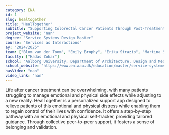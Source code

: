 ```yaml
---
category: ENA
id: 1
slug: healtogether
title: "HealTogether"
subtitle: "Supporting Colorectal Cancer Patients Through Post-Treatment Challenges"
project_website: "nan"
degree: "Service Systems Design Master"
course: "Services as Interactions"
ay: "2024/2025"
team: ["Blom van der Toom", "Emily Brophy", "Erika Strazio", "Martina Stüssi"]
faculty: ["Hadas Zohar"]
school: "Aalborg University, Department of Architecture, Design and Media Technology, Copenhagen, Denmark"
school_website: "https://www.en.aau.dk/education/master/service-systems-design "
hasVideo: "nan"
video_link: "nan"
---
```


Life after cancer treatment can be overwhelming, with many patients struggling to manage emotional and physical side effects while adjusting to a new reality. HealTogether is a personalized support app designed to relieve patients of this emotional and physical distress while enabling them to regain control of their lives with confidence. It offers a step-by-step pathway with an emotional and physical self-tracker, providing tailored guidance. Through collective peer-to-peer support, it fosters a sense of belonging and validation.
